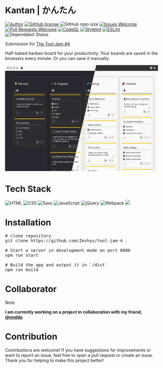 # Kantan \| かんたん 
[![Author](http://img.shields.io/badge/author-@Zevhys-blue.svg)](https://www.linkedin.com/in/rakha-djauhari/) [![GitHub license](https://img.shields.io/github/license/Zevhys/tool-jam-4)](https://github.com/Zevhys/tool-jam-4/blob/main/LICENSE) ![GitHub repo size](https://img.shields.io/github/repo-size/Zevhys/tool-jam-4) [![Issues Welcome](https://img.shields.io/badge/issues-welcome-brightgreen.svg)](https://github.com/Zevhys/tool-jam-4/issues)  [![Pull Requests Welcome](https://img.shields.io/badge/pull%20requests-welcome-brightgreen.svg)](https://github.com/Zevhys/tool-jam-4/pulls)
[![CodeQL](https://github.com/Zevhys/tool-jam-4/actions/workflows/codeql.yml/badge.svg)](https://github.com/Zevhys/tool-jam-4/actions/workflows/codeql.yml) [![Stylelint](https://img.shields.io/github/actions/workflow/status/Zevhys/tool-jam-4/stylelint.yml?label=Stylelint&logo=stylelint)](https://github.com/Zevhys/tool-jam-4/actions/workflows/stylelint.yml) [![ESLint](https://img.shields.io/github/actions/workflow/status/Zevhys/tool-jam-4/eslint.yml?label=ESLint&logo=eslint)](https://github.com/Zevhys/tool-jam-4/actions/workflows/eslint.yml) ![Dependabot Status](https://img.shields.io/badge/dependabot-active-brightgreen?logo=dependabot)

Submission for [The Tool Jam #4](https://itch.io/jam/the-tool-jam-4)

Half-baked kanban board for your productivity. Your boards are saved in the browsers every minute. Or you can save it manually.

<div align="center">
  <img src="preview.webp" height="350px">
</div>

# Tech Stack
![HTML](https://img.shields.io/badge/HTML-E34F26?style=flat-square&logo=html5&logoColor=ffffff)
![CSS](https://img.shields.io/badge/CSS-1572B6?style=flat-square&logo=css3&logoColor=ffffff)
![Sass](https://img.shields.io/badge/Sass-CC6699?style=flat-square&logo=sass&logoColor=white)
![JavaScript](https://img.shields.io/badge/JavaScript-F7DF1E?style=flat-square&logo=javascript&logoColor=000000)
![jQuery](https://img.shields.io/badge/jQuery-0769AD?style=flat-square&logo=jquery&logoColor=white)
![Webpack](https://img.shields.io/badge/Webpack-8DD6F9?style=flat-square&logo=webpack&logoColor=white)
![](https://img.shields.io/badge/Font%20Awesome-528DD7?style=flat-square&logo=fontawesome&logoColor=ffffff)

# Installation
<pre>
# clone repository 
git clone https://github.com/Zevhys/tool-jam-4 .

# Start a server in development mode on port 8080
npm run start

# Build the app and output it in `/dist`
npm run build
</pre>

# Collaborator
> [!NOTE]  
> <b>I am currently working on a project in collaboration with my friend, [@nndda](https://github.com/nndda)</b>

# Contribution
Contributions are welcome! If you have suggestions for improvements or want to report an issue, feel free to open a pull request or create an issue. Thank you for helping to make this project better!
